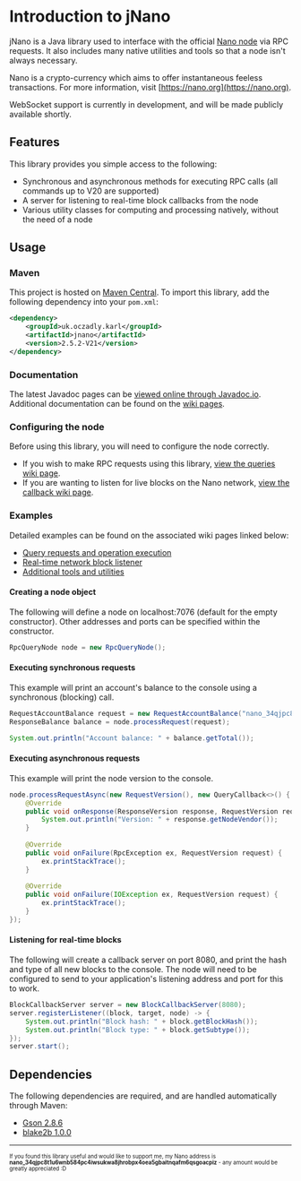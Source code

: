 # Introduction to jNano
jNano is a Java library used to interface with the official [Nano node](https://github.com/nanocurrency/nano-node)
 via RPC requests. It also includes many native utilities and tools so that a node isn't always necessary.
 
Nano is a crypto-currency which aims to offer instantaneous feeless transactions. For more information, visit
[https://nano.org](https://nano.org).

WebSocket support is currently in development, and will be made publicly available shortly.
## Features
This library provides you simple access to the following:
- Synchronous and asynchronous methods for executing RPC calls (all commands up to V20 are supported)
- A server for listening to real-time block callbacks from the node
- Various utility classes for computing and processing natively, without the need of a node

## Usage
### Maven
This project is hosted on [Maven Central](https://search.maven.org/artifact/uk.oczadly.karl/jnano). To import this
 library, add the following dependency into your `pom.xml`:
```xml
<dependency>
    <groupId>uk.oczadly.karl</groupId>
    <artifactId>jnano</artifactId>
    <version>2.5.2-V21</version>
</dependency>
```

### Documentation
The latest Javadoc pages can be [viewed online through Javadoc.io](https://www.javadoc.io/doc/uk.oczadly.karl/jnano).
Additional documentation can be found on the [wiki pages](https://github.com/koczadly/jNano/wiki/).

### Configuring the node
Before using this library, you will need to configure the node correctly.
- If you wish to make RPC requests using this library, 
[view the queries wiki page](https://github.com/koczadly/jNano/wiki/Query-requests#node-configuration).
- If you are wanting to listen for live blocks on the Nano network, 
[view the callback wiki page](https://github.com/koczadly/jNano/wiki/Block-callback#node-configuration).

### Examples
Detailed examples can be found on the associated wiki pages linked below:
- [Query requests and operation execution](https://github.com/koczadly/jNano/wiki/Query-requests#how-to-use-the-library)
- [Real-time network block listener](https://github.com/koczadly/jNano/wiki/Block-callback#how-to-use-the-library)
- [Additional tools and utilities](https://github.com/koczadly/jNano/wiki/Utilities)

#### Creating a node object
The following will define a node on localhost:7076 (default for the empty constructor). Other addresses and ports
 can be specified within the constructor.
```java
RpcQueryNode node = new RpcQueryNode();
```
#### Executing synchronous requests
This example will print an account's balance to the console using a synchronous (blocking) call.
```java
RequestAccountBalance request = new RequestAccountBalance("nano_34qjpc8t1u6wnb584pc4iwsukwa8jhrobpx4oea5gbaitnqafm6qsgoacpiz");
ResponseBalance balance = node.processRequest(request);

System.out.println("Account balance: " + balance.getTotal());
```
#### Executing asynchronous requests
This example will print the node version to the console.
```java
node.processRequestAsync(new RequestVersion(), new QueryCallback<>() {
    @Override
    public void onResponse(ResponseVersion response, RequestVersion request) {
        System.out.println("Version: " + response.getNodeVendor());
    }
    
    @Override
    public void onFailure(RpcException ex, RequestVersion request) {
        ex.printStackTrace();
    }
    
    @Override
    public void onFailure(IOException ex, RequestVersion request) {
        ex.printStackTrace();
    }
});
```
#### Listening for real-time blocks
The following will create a callback server on port 8080, and print the hash and type of all new blocks to the
 console. The node will need to be configured to send to your application's listening address and port for this to work.
```java
BlockCallbackServer server = new BlockCallbackServer(8080);
server.registerListener((block, target, node) -> {
    System.out.println("Block hash: " + block.getBlockHash());
    System.out.println("Block type: " + block.getSubtype());
});
server.start();
```


## Dependencies
The following dependencies are required, and are handled automatically through Maven:
- [Gson 2.8.6](https://github.com/google/gson)
- [blake2b 1.0.0](https://github.com/rfksystems/blake2b)

---

<sup><sup>If you found this library useful and would like to support me, my Nano address is 
<b>nano_34qjpc8t1u6wnb584pc4iwsukwa8jhrobpx4oea5gbaitnqafm6qsgoacpiz</b> - 
any amount would be greatly appreciated :D</sup></sup>